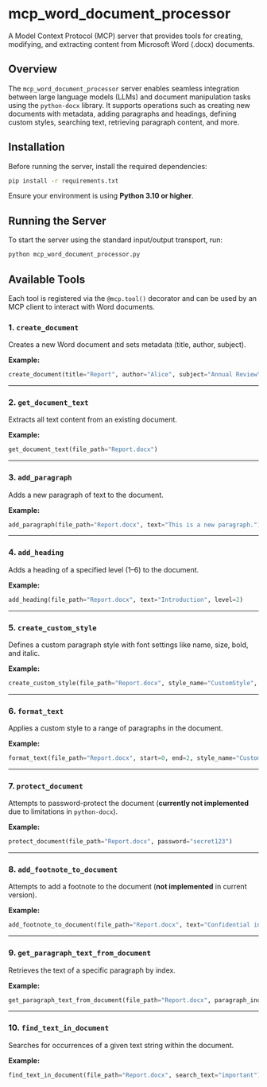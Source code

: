 # mcp_word_document_processor

A Model Context Protocol (MCP) server that provides tools for creating, modifying, and extracting content from Microsoft Word (.docx) documents.

## Overview

The `mcp_word_document_processor` server enables seamless integration between large language models (LLMs) and document manipulation tasks using the `python-docx` library. It supports operations such as creating new documents with metadata, adding paragraphs and headings, defining custom styles, searching text, retrieving paragraph content, and more.

## Installation

Before running the server, install the required dependencies:

```bash
pip install -r requirements.txt
```

Ensure your environment is using **Python 3.10 or higher**.

## Running the Server

To start the server using the standard input/output transport, run:

```bash
python mcp_word_document_processor.py
```

## Available Tools

Each tool is registered via the `@mcp.tool()` decorator and can be used by an MCP client to interact with Word documents.

### 1. `create_document`
Creates a new Word document and sets metadata (title, author, subject).

**Example:**
```python
create_document(title="Report", author="Alice", subject="Annual Review")
```

---

### 2. `get_document_text`
Extracts all text content from an existing document.

**Example:**
```python
get_document_text(file_path="Report.docx")
```

---

### 3. `add_paragraph`
Adds a new paragraph of text to the document.

**Example:**
```python
add_paragraph(file_path="Report.docx", text="This is a new paragraph.")
```

---

### 4. `add_heading`
Adds a heading of a specified level (1–6) to the document.

**Example:**
```python
add_heading(file_path="Report.docx", text="Introduction", level=2)
```

---

### 5. `create_custom_style`
Defines a custom paragraph style with font settings like name, size, bold, and italic.

**Example:**
```python
create_custom_style(file_path="Report.docx", style_name="CustomStyle", font_name="Arial", font_size=12, bold=True, italic=False)
```

---

### 6. `format_text`
Applies a custom style to a range of paragraphs in the document.

**Example:**
```python
format_text(file_path="Report.docx", start=0, end=2, style_name="CustomStyle")
```

---

### 7. `protect_document`
Attempts to password-protect the document (**currently not implemented** due to limitations in `python-docx`).

**Example:**
```python
protect_document(file_path="Report.docx", password="secret123")
```

---

### 8. `add_footnote_to_document`
Attempts to add a footnote to the document (**not implemented** in current version).

**Example:**
```python
add_footnote_to_document(file_path="Report.docx", text="Confidential information.")
```

---

### 9. `get_paragraph_text_from_document`
Retrieves the text of a specific paragraph by index.

**Example:**
```python
get_paragraph_text_from_document(file_path="Report.docx", paragraph_index=1)
```

---

### 10. `find_text_in_document`
Searches for occurrences of a given text string within the document.

**Example:**
```python
find_text_in_document(file_path="Report.docx", search_text="important")
```